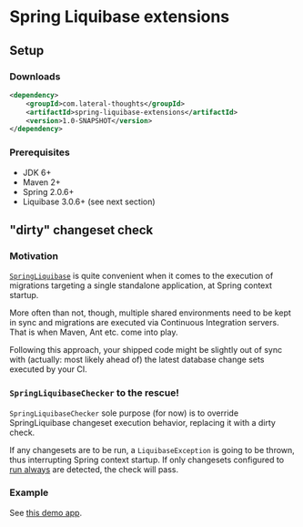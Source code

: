 # Spring Liquibase extensions

## Setup

### Downloads

```xml
<dependency>
    <groupId>com.lateral-thoughts</groupId>
    <artifactId>spring-liquibase-extensions</artifactId>
    <version>1.0-SNAPSHOT</version>
</dependency>
```

### Prerequisites

 * JDK 6+
 * Maven 2+
 * Spring 2.0.6+
 * Liquibase 3.0.6+ (see next section)

## "dirty" changeset check

### Motivation

[`SpringLiquibase`](http://www.liquibase.org/documentation/spring.html) is quite
convenient when it comes to the execution of migrations targeting a single standalone
application, at Spring context startup.

More often than not, though, multiple shared environments need to be kept in sync
and migrations are executed via Continuous Integration servers. That is when Maven,
Ant etc. come into play.

Following this approach, your shipped code might be slightly out of sync with
(actually: most likely ahead of) the latest database change sets executed by your CI.

### `SpringLiquibaseChecker` to the rescue!

`SpringLiquibaseChecker` sole purpose (for now) is to override SpringLiquibase
changeset execution behavior, replacing it with a dirty check.

If any changesets are to be run, a `LiquibaseException` is going to be thrown, thus
interrupting Spring context startup. If only changesets configured to
[run always](http://www.liquibase.org/documentation/changeset.html) are detected,
the check will pass.

### Example

See [this demo app](https://github.com/LateralThoughts/spring-liquibase-extensions-examples).
